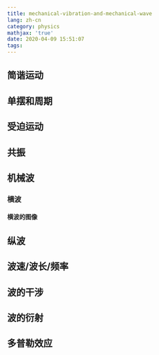 ```yaml
---
title: mechanical-vibration-and-mechanical-wave
lang: zh-cn
category: physics
mathjax: 'true'
date: 2020-04-09 15:51:07
tags:
---
```


## 简谐运动

## 单摆和周期

## 受迫运动

## 共振

## 机械波

### 横波

#### 横波的图像

## 纵波

## 波速/波长/频率

## 波的干涉

## 波的衍射

## 多普勒效应
